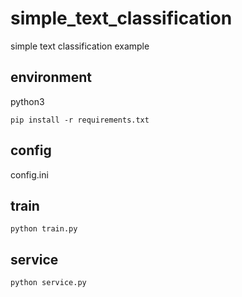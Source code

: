 # simple_text_classification
simple text classification example


## environment
python3

    pip install -r requirements.txt

## config
config.ini <br>

## train

    python train.py
    
## service

    python service.py
    
